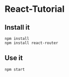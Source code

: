 # React-Tutorial


## Install it

```
npm install
npm install react-router
```


## Use it

```
npm start
```

